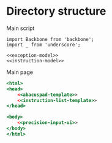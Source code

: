 
# Directory structure

Main script

``` {.javascript file=src/main.js}
import Backbone from 'backbone';
import _ from 'underscore';

<<exception-model>>
<<instruction-model>>
```

Main page
```{.html file=src/main.html}
<html>
<head>
    <<abacuspad-template>>
    <<instruction-list-template>>
</head>

<body>
    <<precision-input-ui>>
</body>
</html>
```